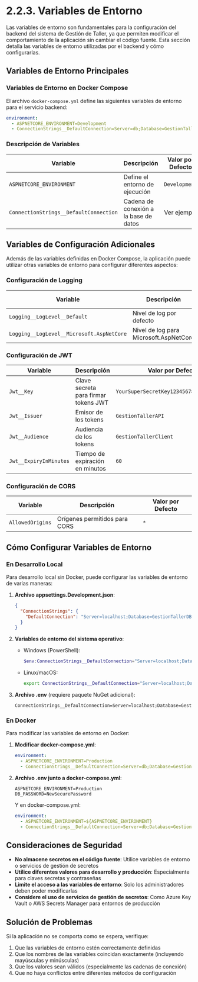 # 2.2.3. Variables de Entorno

Las variables de entorno son fundamentales para la configuración del backend del sistema de Gestión de Taller, ya que permiten modificar el comportamiento de la aplicación sin cambiar el código fuente. Esta sección detalla las variables de entorno utilizadas por el backend y cómo configurarlas.

## Variables de Entorno Principales

### Variables de Entorno en Docker Compose

El archivo `docker-compose.yml` define las siguientes variables de entorno para el servicio backend:

```yaml
environment:
  - ASPNETCORE_ENVIRONMENT=Development
  - ConnectionStrings__DefaultConnection=Server=db;Database=GestionTallerDB;User=sa;Password=YourStrong!Passw0rd;TrustServerCertificate=True;
```

### Descripción de Variables

| Variable | Descripción | Valor por Defecto | Obligatoria |
|----------|-------------|-------------------|-------------|
| `ASPNETCORE_ENVIRONMENT` | Define el entorno de ejecución | `Development` | Sí |
| `ConnectionStrings__DefaultConnection` | Cadena de conexión a la base de datos | Ver ejemplo | Sí |

## Variables de Configuración Adicionales

Además de las variables definidas en Docker Compose, la aplicación puede utilizar otras variables de entorno para configurar diferentes aspectos:

### Configuración de Logging

| Variable | Descripción | Valor por Defecto |
|----------|-------------|-------------------|
| `Logging__LogLevel__Default` | Nivel de log por defecto | `Information` |
| `Logging__LogLevel__Microsoft.AspNetCore` | Nivel de log para Microsoft.AspNetCore | `Warning` |

### Configuración de JWT

| Variable | Descripción | Valor por Defecto |
|----------|-------------|-------------------|
| `Jwt__Key` | Clave secreta para firmar tokens JWT | `YourSuperSecretKey12345678901234567890` |
| `Jwt__Issuer` | Emisor de los tokens | `GestionTallerAPI` |
| `Jwt__Audience` | Audiencia de los tokens | `GestionTallerClient` |
| `Jwt__ExpiryInMinutes` | Tiempo de expiración en minutos | `60` |

### Configuración de CORS

| Variable | Descripción | Valor por Defecto |
|----------|-------------|-------------------|
| `AllowedOrigins` | Orígenes permitidos para CORS | `*` |

## Cómo Configurar Variables de Entorno

### En Desarrollo Local

Para desarrollo local sin Docker, puede configurar las variables de entorno de varias maneras:

1. **Archivo appsettings.Development.json**:
   ```json
   {
     "ConnectionStrings": {
       "DefaultConnection": "Server=localhost;Database=GestionTallerDB;User=sa;Password=YourStrong!Passw0rd;TrustServerCertificate=True;"
     }
   }
   ```

2. **Variables de entorno del sistema operativo**:
   - Windows (PowerShell):
     ```powershell
     $env:ConnectionStrings__DefaultConnection="Server=localhost;Database=GestionTallerDB;User=sa;Password=YourStrong!Passw0rd;TrustServerCertificate=True;"
     ```
   - Linux/macOS:
     ```bash
     export ConnectionStrings__DefaultConnection="Server=localhost;Database=GestionTallerDB;User=sa;Password=YourStrong!Passw0rd;TrustServerCertificate=True;"
     ```

3. **Archivo .env** (requiere paquete NuGet adicional):
   ```
   ConnectionStrings__DefaultConnection=Server=localhost;Database=GestionTallerDB;User=sa;Password=YourStrong!Passw0rd;TrustServerCertificate=True;
   ```

### En Docker

Para modificar las variables de entorno en Docker:

1. **Modificar docker-compose.yml**:
   ```yaml
   environment:
     - ASPNETCORE_ENVIRONMENT=Production
     - ConnectionStrings__DefaultConnection=Server=db;Database=GestionTallerDB;User=sa;Password=NewSecurePassword;TrustServerCertificate=True;
   ```

2. **Archivo .env junto a docker-compose.yml**:
   ```
   ASPNETCORE_ENVIRONMENT=Production
   DB_PASSWORD=NewSecurePassword
   ```
   
   Y en docker-compose.yml:
   ```yaml
   environment:
     - ASPNETCORE_ENVIRONMENT=${ASPNETCORE_ENVIRONMENT}
     - ConnectionStrings__DefaultConnection=Server=db;Database=GestionTallerDB;User=sa;Password=${DB_PASSWORD};TrustServerCertificate=True;
   ```

## Consideraciones de Seguridad

- **No almacene secretos en el código fuente**: Utilice variables de entorno o servicios de gestión de secretos
- **Utilice diferentes valores para desarrollo y producción**: Especialmente para claves secretas y contraseñas
- **Limite el acceso a las variables de entorno**: Solo los administradores deben poder modificarlas
- **Considere el uso de servicios de gestión de secretos**: Como Azure Key Vault o AWS Secrets Manager para entornos de producción

## Solución de Problemas

Si la aplicación no se comporta como se espera, verifique:

1. Que las variables de entorno estén correctamente definidas
2. Que los nombres de las variables coincidan exactamente (incluyendo mayúsculas y minúsculas)
3. Que los valores sean válidos (especialmente las cadenas de conexión)
4. Que no haya conflictos entre diferentes métodos de configuración